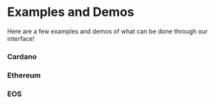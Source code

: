 # Examples and Demos


Here are a few examples and demos of what can be done through our interface!



### Cardano 




### Ethereum




### EOS



